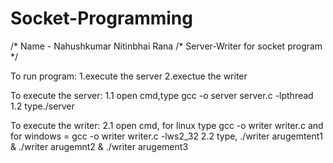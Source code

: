 # Socket-Programming
/* Name - Nahushkumar Nitinbhai Rana
/* Server-Writer for socket program   */

To run program: 
1.execute the server
2.exectue the writer

To execute the server:
1.1 open cmd,type gcc -o server server.c -lpthread 
1.2 type./server

To execute the writer:
2.1 open cmd, for linux type  gcc -o writer writer.c and for windows = gcc -o writer writer.c -lws2_32
2.2 type, ./writer arugemtent1 & ./writer arugemnt2 & ./writer arugement3
